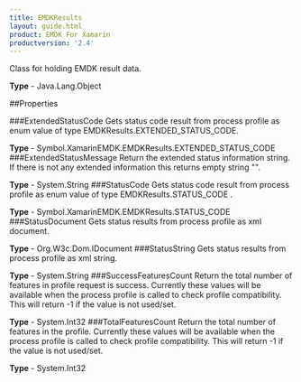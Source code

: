 ```yaml
---
title: EMDKResults
layout: guide.html 
product: EMDK For Xamarin 
productversion: '2.4' 
---
```

Class for holding EMDK result data.

**Type** - Java.Lang.Object

##Properties

###ExtendedStatusCode
Gets status code result from process profile as enum value of type EMDKResults.EXTENDED_STATUS_CODE.

**Type** - Symbol.XamarinEMDK.EMDKResults.EXTENDED_STATUS_CODE
###ExtendedStatusMessage
Return the extended status information string. If there is not any extended information this returns empty string "".

**Type** - System.String
###StatusCode
Gets status code result from process profile as enum value of type EMDKResults.STATUS_CODE .

**Type** - Symbol.XamarinEMDK.EMDKResults.STATUS_CODE
###StatusDocument
Gets status results from process profile as xml document.

**Type** - Org.W3c.Dom.IDocument
###StatusString
Gets status results from process profile as xml string.

**Type** - System.String
###SuccessFeaturesCount
Return the total number of features in profile request is success. Currently these values will be available when the process profile is called to check profile compatibility. This will return -1 if the value is not used/set.

**Type** - System.Int32
###TotalFeaturesCount
Return the total number of features in the profile. Currently these values will be available when the process profile is called to check profile compatibility. This will return -1 if the value is not used/set.

**Type** - System.Int32


